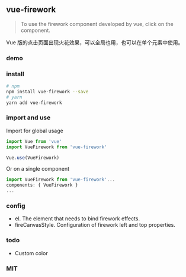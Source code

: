 ## vue-firework

> To use the firework component developed by vue, click on the component.
> 
Vue 版的点击页面出现火花效果，可以全局也用，也可以在单个元素中使用。


### demo


### install

```sh
# npm 
npm install vue-firework --save
# yarn
yarn add vue-firework
```

### import and use

Import for global usage
```js
import Vue from 'vue'
import VueFirework from 'vue-firework'

Vue.use(VueFirework)
```
Or on a single component
```js
import VueFirework from 'vue-firework'...
components: { VueFirework }
...
```

### config
* el. The element that needs to bind firework effects.
* fireCanvasStyle. Configuration of firework left and top properties.

### todo
- Custom color
### MIT
